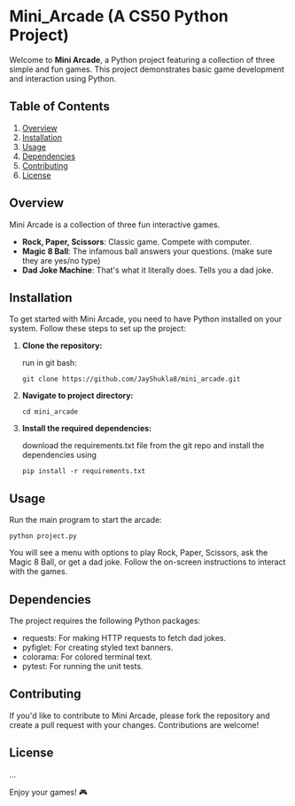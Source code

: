 # Mini_Arcade (A CS50 Python Project)
Welcome to **Mini Arcade**, a Python project featuring a collection of three simple and fun games. This project demonstrates basic game development and interaction using Python.

## Table of Contents
1. [Overview](#overview)
2. [Installation](#installation)
3. [Usage](#usage)
4. [Dependencies](#dependencies)
5. [Contributing](#contributing)
6. [License](#license)

## Overview

Mini Arcade is a collection of three fun interactive games.
- **Rock, Paper, Scissors**: Classic game. Compete with computer.
- **Magic 8 Ball**: The infamous ball answers your questions. (make sure they are yes/no type)
- **Dad Joke Machine**: That's what it literally does. Tells you a dad joke.

## Installation

To get started with Mini Arcade, you need to have Python installed on your system. Follow these steps to set up the project:

1. **Clone the repository:**

   run in git bash:
   ```
   git clone https://github.com/JayShukla8/mini_arcade.git
   ```

3. **Navigate to project directory:**
   ```
   cd mini_arcade
   ```

4. **Install the required dependencies:**

   download the requirements.txt file from the git repo and install the dependencies using
   ```
   pip install -r requirements.txt
   ```

## Usage

Run the main program to start the arcade:
```
python project.py
```
You will see a menu with options to play Rock, Paper, Scissors, ask the Magic 8 Ball, or get a dad joke. Follow the on-screen instructions to interact with the games.

## Dependencies

The project requires the following Python packages:

- requests: For making HTTP requests to fetch dad jokes.
- pyfiglet: For creating styled text banners.
- colorama: For colored terminal text.
- pytest: For running the unit tests.

## Contributing

If you'd like to contribute to Mini Arcade, please fork the repository and create a pull request with your changes. Contributions are welcome!

## License

...

Enjoy your games! 🎮

